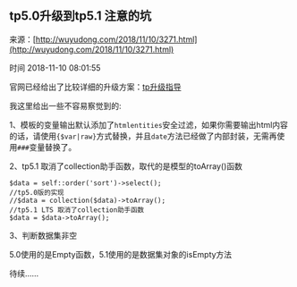 ## tp5.0升级到tp5.1 注意的坑

来源：[http://wuyudong.com/2018/11/10/3271.html](http://wuyudong.com/2018/11/10/3271.html)

时间 2018-11-10 08:01:55



官网已经给出了比较详细的升级方案：[tp升级指导][0]

我这里给出一些不容易察觉到的:

1、模板的变量输出默认添加了`htmlentities`安全过滤，如果你需要输出html内容的话，请使用`{$var|raw}`方式替换，并且`date`方法已经做了内部封装，无需再使用`###`变量替换了。

2、tp5.1 取消了collection助手函数，取代的是模型的toArray()函数

```
$data = self::order('sort')->select();
//tp5.0版的实现
//$data = collection($data)->toArray();
//tp5.1 LTS 取消了collection助手函数
$data = $data->toArray();
```

3、判断数据集非空

5.0使用的是Empty函数，5.1使用的是数据集对象的isEmpty方法

待续……


[0]: https://www.kancloud.cn/manual/thinkphp5_1/354155